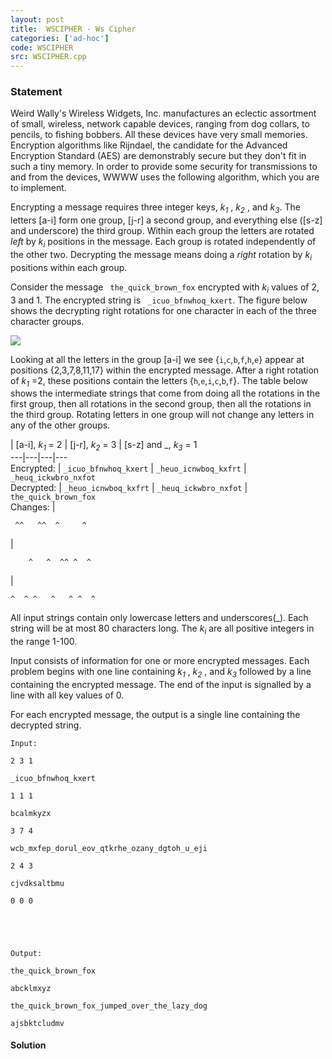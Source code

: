 ```yaml
---
layout: post
title:  WSCIPHER - Ws Cipher
categories: ['ad-hoc']
code: WSCIPHER
src: WSCIPHER.cpp
---
```


### **Statement**

Weird Wally's Wireless Widgets, Inc. manufactures an eclectic assortment of
small, wireless, network capable devices, ranging from dog collars, to
pencils, to fishing bobbers. All these devices have very small memories.
Encryption algorithms like Rijndael, the candidate for the Advanced Encryption
Standard (AES) are demonstrably secure but they don't fit in such a tiny
memory. In order to provide some security for transmissions to and from the
devices, WWWW uses the following algorithm, which you are to implement.

Encrypting a message requires three integer keys, _k<sub>1</sub>_ ,
_k<sub>2</sub>_ , and _k<sub>3</sub>_. The letters [a-i] form one
group, [j-r] a second group, and everything else ([s-z] and underscore) the
third group. Within each group the letters are rotated _left_ by
_k<sub>i</sub>_ positions in the message. Each group is rotated
independently of the other two. Decrypting the message means doing a _right_
rotation by _k<sub>i</sub>_ positions within each group.

Consider the message ` the_quick_brown_fox` encrypted with _k<sub>i</sub>_
values of 2, 3 and 1. The encrypted string is ` _icuo_bfnwhoq_kxert`. The
figure below shows the decrypting right rotations for one character in each of
the three character groups.

![](https://www.spoj.com/content/wanderley:wscipher.png)

Looking at all the letters in the group [a-i] we see {`i`,`c`,`b`,`f`,`h`,`e`}
appear at positions {2,3,7,8,11,17} within the encrypted message. After a
right rotation of _k<sub>1</sub>_ =2, these positions contain the letters
{`h`,`e`,`i`,`c`,`b`,`f`}. The table below shows the intermediate strings that
come from doing all the rotations in the first group, then all rotations in
the second group, then all the rotations in the third group. Rotating letters
in one group will not change any letters in any of the other groups.

| [a-i], _k<sub>1</sub>_ = 2 | [j-r], _k<sub>2</sub>_ = 3 | [s-z] and
_, _k<sub>3</sub>_ = 1  
---|---|---|---  
Encrypted: | `_icuo_bfnwhoq_kxert` | `_heuo_icnwboq_kxfrt` |
`_heuq_ickwbro_nxfot`  
Decrypted: | `_heuo_icnwboq_kxfrt` | `_heuq_ickwbro_nxfot` |
`the_quick_brown_fox`  
Changes: |

    
    
     ^^   ^^  ^     ^  

|

    
    
        ^   ^  ^^ ^  ^  

|

    
    
    ^  ^ ^   ^   ^ ^  ^    
  
All input strings contain only lowercase letters and underscores(_). Each
string will be at most 80 characters long. The _k<sub>i</sub>_ are all
positive integers in the range 1-100.

Input consists of information for one or more encrypted messages. Each problem
begins with one line containing _k<sub>1</sub>_ , _k<sub>2</sub>_ ,
and _k<sub>3</sub>_ followed by a line containing the encrypted message.
The end of the input is signalled by a line with all key values of 0.

For each encrypted message, the output is a single line containing the
decrypted string.

    
    
    Input:
    2 3 1
    _icuo_bfnwhoq_kxert
    1 1 1
    bcalmkyzx
    3 7 4
    wcb_mxfep_dorul_eov_qtkrhe_ozany_dgtoh_u_eji
    2 4 3
    cjvdksaltbmu
    0 0 0
    
    
    
    Output:
    the_quick_brown_fox
    abcklmxyz
    the_quick_brown_fox_jumped_over_the_lazy_dog
    ajsbktcludmv
    



#### **Solution**




